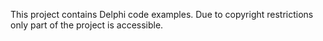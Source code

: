 This project contains Delphi code examples. Due to copyright restrictions only part of the project is accessible.
